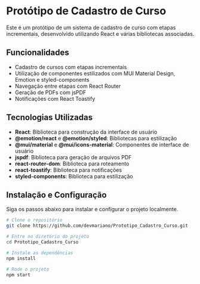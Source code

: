 # Protótipo de Cadastro de Curso

Este é um protótipo de um sistema de cadastro de curso com etapas incrementais, desenvolvido utilizando React e várias bibliotecas associadas.

## Funcionalidades

- Cadastro de cursos com etapas incrementais
- Utilização de componentes estilizados com MUI Material Design, Emotion e styled-components
- Navegação entre etapas com React Router
- Geração de PDFs com jsPDF
- Notificações com React Toastify

## Tecnologias Utilizadas

- **React**: Biblioteca para construção da interface de usuário
- **@emotion/react** e **@emotion/styled**: Bibliotecas para estilização
- **@mui/material** e **@mui/icons-material**: Componentes de interface de usuário
- **jspdf**: Biblioteca para geração de arquivos PDF
- **react-router-dom**: Biblioteca para roteamento
- **react-toastify**: Biblioteca para notificações
- **styled-components**: Biblioteca para estilização

## Instalação e Configuração

Siga os passos abaixo para instalar e configurar o projeto localmente.

```bash
# Clone o repositório
git clone https://github.com/devmariano/Prototipo_Cadastro_Curso.git

# Entre no diretório do projeto
cd Prototipo_Cadastro_Curso

# Instale as dependências
npm install

# Rode o projeto
npm start
